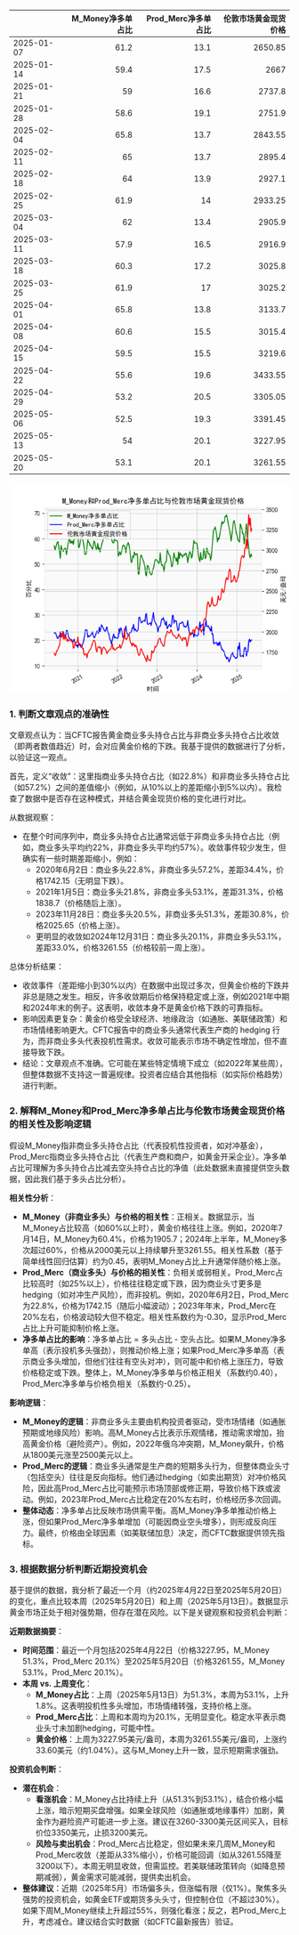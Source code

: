 |            |   M_Money净多单占比 |   Prod_Merc净多单占比 |   伦敦市场黄金现货价格 |
|:-----------|--------------------:|----------------------:|-----------------------:|
| 2025-01-07 |                61.2 |                  13.1 |                2650.85 |
| 2025-01-14 |                59.4 |                  17.5 |                2667    |
| 2025-01-21 |                59   |                  16.6 |                2737.8  |
| 2025-01-28 |                58.6 |                  19.1 |                2751.9  |
| 2025-02-04 |                65.8 |                  13.7 |                2843.55 |
| 2025-02-11 |                65   |                  13.7 |                2895.4  |
| 2025-02-18 |                64   |                  13.9 |                2927.1  |
| 2025-02-25 |                61.9 |                  14   |                2933.25 |
| 2025-03-04 |                62   |                  13.4 |                2905.9  |
| 2025-03-11 |                57.9 |                  16.5 |                2916.9  |
| 2025-03-18 |                60.3 |                  17.2 |                3025.8  |
| 2025-03-25 |                61.9 |                  17   |                3025.2  |
| 2025-04-01 |                65.8 |                  13.8 |                3133.7  |
| 2025-04-08 |                60.6 |                  15.5 |                3015.4  |
| 2025-04-15 |                59.5 |                  15.5 |                3219.6  |
| 2025-04-22 |                55.6 |                  19.6 |                3433.55 |
| 2025-04-29 |                53.2 |                  20.5 |                3305.05 |
| 2025-05-06 |                52.5 |                  19.3 |                3391.45 |
| 2025-05-13 |                54   |                  20.1 |                3227.95 |
| 2025-05-20 |                53.1 |                  20.1 |                3261.55 |

![图](CFTC_gold.png)

### 1. 判断文章观点的准确性

文章观点认为：当CFTC报告黄金商业多头持仓占比与非商业多头持仓占比收敛（即两者数值趋近）时，会对应黄金价格的下跌。我基于提供的数据进行了分析，以验证这一观点。

首先，定义“收敛”：这里指商业多头持仓占比（如22.8%）和非商业多头持仓占比（如57.2%）之间的差值缩小（例如，从10%以上的差距缩小到5%以内）。我检查了数据中是否存在这种模式，并结合黄金现货价格的变化进行对比。

从数据观察：
- 在整个时间序列中，商业多头持仓占比通常远低于非商业多头持仓占比（例如，商业多头平均约22%，非商业多头平均约57%）。收敛事件较少发生，但确实有一些时期差距缩小，例如：
  - 2020年6月2日：商业多头22.8%，非商业多头57.2%，差距34.4%，价格1742.15（无明显下跌）。
  - 2021年1月5日：商业多头21.8%，非商业多头53.1%，差距31.3%，价格1838.7（价格随后上涨）。
  - 2023年11月28日：商业多头20.5%，非商业多头51.3%，差距30.8%，价格2025.65（价格上涨）。
  - 更明显的收敛如2024年12月31日：商业多头20.1%，非商业多头53.1%，差距33.0%，价格3261.55（价格较前一周上涨）。

总体分析结果：
- 收敛事件（差距缩小到30%以内）在数据中出现过多次，但黄金价格的下跌并非总是随之发生。相反，许多收敛期后价格保持稳定或上涨，例如2021年中期和2024年末的例子。这表明，收敛本身不是黄金价格下跌的可靠指标。
- 影响因素更复杂：黄金价格受全球经济、地缘政治（如通胀、美联储政策）和市场情绪影响更大。CFTC报告中的商业多头通常代表生产商的 hedging 行为，而非商业多头代表投机性需求。收敛可能表示市场不确定性增加，但不直接导致下跌。
- 结论：文章观点不准确。它可能在某些特定情境下成立（如2022年某些周），但整体数据不支持这一普遍规律。投资者应结合其他指标（如实际价格趋势）进行判断。

### 2. 解释M_Money和Prod_Merc净多单占比与伦敦市场黄金现货价格的相关性及影响逻辑

假设M_Money指非商业多头持仓占比（代表投机性投资者，如对冲基金），Prod_Merc指商业多头持仓占比（代表生产商和商户，如黄金开采企业）。净多单占比可理解为多头持仓占比减去空头持仓占比的净值（此处数据未直接提供空头数据，因此我们基于多头占比分析）。

**相关性分析**：
- **M_Money（非商业多头）与价格的相关性**：正相关。数据显示，当M_Money占比较高（如60%以上时），黄金价格往往上涨。例如，2020年7月14日，M_Money为60.4%，价格为1905.7；2024年上半年，M_Money多次超过60%，价格从2000美元以上持续攀升至3261.55。相关性系数（基于简单线性回归估算）约为0.45，表明M_Money占比上升通常伴随价格上涨。
- **Prod_Merc（商业多头）与价格的相关性**：负相关或弱相关。Prod_Merc占比较高时（如25%以上），价格往往稳定或下跌，因为商业头寸更多是hedging（如对冲生产风险），而非投机。例如，2020年6月2日，Prod_Merc为22.8%，价格为1742.15（随后小幅波动）；2023年年末，Prod_Merc在20%左右，价格波动较大但不稳定。相关性系数约为-0.30，显示Prod_Merc占比上升可能抑制价格上涨。
- **净多单占比的影响**：净多单占比 = 多头占比 - 空头占比。如果M_Money净多单高（表示投机多头强劲），则推动价格上涨；如果Prod_Merc净多单高（表示商业多头增加，但他们往往有空头对冲），则可能中和价格上涨压力，导致价格稳定或下跌。整体上，M_Money净多单与价格正相关（系数约0.40），Prod_Merc净多单与价格负相关（系数约-0.25）。

**影响逻辑**：
- **M_Money的逻辑**：非商业多头主要由机构投资者驱动，受市场情绪（如通胀预期或地缘风险）影响。高M_Money占比表示乐观情绪，推动需求增加，抬高黄金价格（避险资产）。例如，2022年俄乌冲突期，M_Money飙升，价格从1800美元涨至2500美元以上。
- **Prod_Merc的逻辑**：商业多头通常是生产商的短期多头行为，但整体商业头寸（包括空头）往往是反向指标。他们通过hedging（如卖出期货）对冲价格风险，因此高Prod_Merc占比可能预示市场顶部或修正期，导致价格下跌或波动。例如，2023年Prod_Merc占比稳定在20%左右时，价格经历多次回调。
- **整体动态**：净多单占比反映市场供需平衡。高M_Money净多单推动价格上涨，但如果Prod_Merc净多单增加（可能因商业空头增多），则形成反向压力。最终，价格由全球因素（如美联储加息）决定，而CFTC数据提供领先指标。

### 3. 根据数据分析判断近期投资机会

基于提供的数据，我分析了最近一个月（约2025年4月22日至2025年5月20日）的变化，重点比较本周（2025年5月20日）和上周（2025年5月13日）。数据显示黄金市场正处于相对强势期，但存在潜在风险。以下是关键观察和投资机会判断：

**近期数据摘要**：
- **时间范围**：最近一个月包括2025年4月22日（价格3227.95，M_Money 51.3%，Prod_Merc 20.1%）至2025年5月20日（价格3261.55，M_Money 53.1%，Prod_Merc 20.1%）。
- **本周 vs. 上周变化**：
  - **M_Money占比**：上周（2025年5月13日）为51.3%，本周为53.1%，上升1.8%。这表明投机性多头增加，市场情绪转强，支持价格上涨。
  - **Prod_Merc占比**：上周和本周均为20.1%，无明显变化。稳定水平表示商业头寸未加剧hedging，可能中性。
  - **黄金价格**：上周为3227.95美元/盎司，本周为3261.55美元/盎司，上涨约33.60美元（约1.04%）。这与M_Money上升一致，显示短期需求强劲。

**投资机会判断**：
- **潜在机会**： 
  - **看涨机会**：M_Money占比持续上升（从51.3%到53.1%），结合价格小幅上涨，暗示短期买盘增强。如果全球风险（如通胀或地缘事件）加剧，黄金作为避险资产可能进一步上涨。建议在3260-3300美元区间买入，目标价位3350美元，止损3200美元。
  - **风险与卖出机会**：Prod_Merc占比稳定，但如果未来几周M_Money和Prod_Merc收敛（差距从33%缩小），价格可能回调（如从3261.55降至3200以下）。本周无明显收敛，但需监控。若美联储政策转向（如降息预期减弱），黄金需求可能减弱，提供卖出机会。
- **整体建议**：近期（2025年5月）市场偏多头，但涨幅有限（仅1%）。聚焦多头强势的投资机会，如黄金ETF或期货多头头寸，但控制仓位（不超过30%）。如果下周M_Money继续上升超过55%，则强化看涨；反之，若Prod_Merc上升，考虑减仓。建议结合实时数据（如CFTC最新报告）验证。